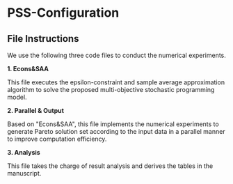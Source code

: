 # PSS-Configuration
## File Instructions
We use the following three code files to conduct the numerical experiments.


**1. Econs&SAA**


This file executes the epsilon-constraint and sample average approximation algorithm to solve the proposed multi-objective stochastic programming model.


**2. Parallel & Output**


Based on "Econs&SAA", this file implements the numerical experiments to generate Pareto solution set according to the input data in a parallel manner to improve computation efficiency.


**3. Analysis**


This file takes the charge of result analysis and derives the tables in the manuscript.
